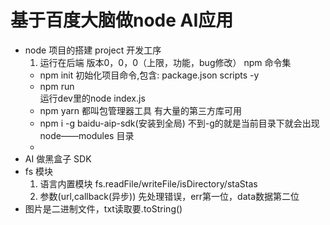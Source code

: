 # 基于百度大脑做node AI应用

 - node 项目的搭建 project 开发工序
    1. 运行在后端 
    版本0，0，0（上限，功能，bug修改）
    npm 命令集
    - npm init 初始化项目命令,包含:
        package.json
        scripts
        -y
    - npm run   
        运行dev里的node index.js
    - npm yarn 都叫包管理器工具
        有大量的第三方库可用
    - npm i -g baidu-aip-sdk(安装到全局)
        不到-g的就是当前目录下就会出现node——modules 目录
    - 
- AI 做黑盒子
    SDK
- fs 模块
    1. 语言内置模块
        fs.readFile/writeFile/isDirectory/staStas
    2. 参数(url,callback(异步))
        先处理错误，err第一位，data数据第二位
- 图片是二进制文件，txt读取要.toString()